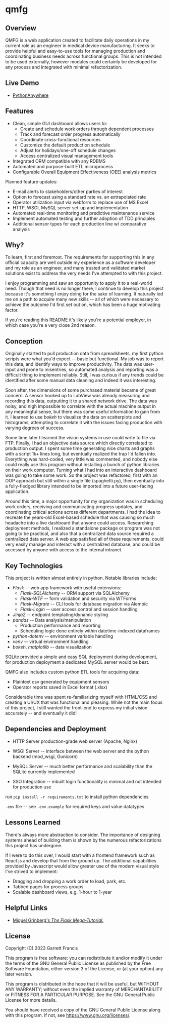 # qmfg


## Overview

QMFG is a web application created to facilitate daily operations in my current role as an engineer in medical device manufacturing. It seeks to provide helpful and easy-to-use tools for managing production and coordinating business needs across functional groups. This is not intended to be used externally, however modules could certainly be developed for any process and integrated with minimal refactorization.
## Live Demo
* [PythonAnywhere](https://gsfran.pythonanywhere.com/)

## Features

* Clean, simple GUI dashboard allows users to:
    * Create and schedule work orders through dependent processes
    * Track and forecast order progress automatically
    * Coordinate cross-functional resources
    * Customize the default production schedule
    * Adjust for holidays/one-off schedule changes
    * Access centralized visual management tools
* Integrated ORM compatible with any RDBMS
* Automated and purpose-built ETL microprocess
* Configurable Overall Equipment Effectiveness (OEE) analysis metrics

Planned feature updates:
* E-mail alerts to stakeholders/other parties of interest
* Option to forecast using a standard rate vs. an extrapolated rate
* Operator utilization input via webform to replace use of MS Excel
* HTTP, WSGI, MySQL server set-up and implementation
* Automated real-time monitoring and predictive maintenance service
* Implement automated testing and further adoption of TDD principles
* Additional sensor types for each production line w/ comparative analysis


## Why?

To learn, first and foremost. The requirements for supporting this in any official capacity are well outside my experience as a software developer and my role as an engineer, and many trusted and validated market solutions exist to address the very needs I've attempted to with this project.

I enjoy programming and saw an opportunity to apply it to a real-world need. Though that need is no longer there, I continue to develop this project because it's something I enjoy doing for the sake of learning. It naturally led me on a path to acquire many new skills -- all of which were necessary to achieve the outcome I'd first set out on, which has been a huge motivating factor.

If you're reading this README it's likely you're a potential employer, in which case you're a very close 2nd reason.


## Conception

Originally started to pull production data from spreadsheets, my first python scripts were what you'd expect -- basic but functional. My job was to report this data, and identify ways to improve productivity. The data was user-input and prone to misentries, so automated analysis and reporting was a difficult thing to implement reliably. Still, I was curious if any trends could be identified after some manual data cleaning and indeed it was interesting. 

Soon after, the dimensions of some purchased material became of great concern. A sensor hooked up to LabView was already measuring and recording this data, outputting it to a shared network drive. The data was noisy, and nigh impossible to correlate with the actual machine output in any meaningful sense, but there was some useful information to gain from it. I learned to use *bokeh* to visualize the data on scatterplots and histograms, attempting to correlate it with the issues facing production with varying degrees of success. 

Some time later I learned the vision systems in use could write to file via FTP. Finally, I had an objective data source which directly correlated to production output. I spent some time generating nice charts and graphs with a script 1k+ lines long, but eventually realized the trap I'd fallen into. Everything was hard-coded, very little was commented, and nobody else could really use this program without installing a bunch of python libraries on their work computer. Turning what I had into an interactive dashboard was going to take some work. So the project was refactored, first with an OOP approach but still within a single file (spaghetti.py), then eventually into a fully-fledged library intended to be imported into a future user-facing application.

Around this time, a major opportunity for my organization was in scheduling work orders, receiving and communicating progress updates, and coordinating critical actions across different departments. I had the idea to recreate the years-old Excel-based schedule that was causing so much headache into a live dashboard that anyone could access. Researching deployment methods, I realized a standalone package or program was not going to be practical, and also that a centralized data source required a centralized data server. A web app satisfied all of these requirements, could very easily manage and interact with a centralized database, and could be accessed by anyone with access to the internal intranet.


## Key Technologies

This project is written almost entirely in python. Notable libraries include:
* *Flask* -- web app framework with useful extensions:
    * *Flask-SQLAlchemy* -- ORM support via SQLAlchemy
    * *Flask-WTF* -- form validation and security via WTForms
    * *Flask-Migrate* -- CLI tools for database migration via Alembic
    * *Flask-Login* --  user access control and session handling
* *Jinja2* -- endpoint templating/dynamic styling
* *pandas* -- Data analysis/manipulation
    * Production performance and reporting
    * Scheduling logic done entirely within datetime-indexed dataframes
* *python-dotenv* -- environment variable handling
* *venv* -- virtual environment handling
* *bokeh*, *matplotlib* -- data visualization

SQLite provided a simple and easy SQL deployment during development, for production deployment a dedicated MySQL server would be best.

QMFG also includes custom python ETL tools for acquiring data:
* Plaintext csv generated by equipment sensors
* Operator reports saved in Excel format (.xlsx)

Considerable time was spent re-familiarizing myself with HTML/CSS and creating a UI/UX that was functional and pleasing. While not the main focus of this project, I still wanted the front-end to express my initial vision accurately -- and eventually it did!


## Dependencies and Deployment

* HTTP Server production-grade web server (Apache, Nginx)

* WSGI Server -- interface between the web server and the python backend (mod_wsgi, Gunicorn)

* MySQL Server -- much better performance and scalability than the SQLite currently implemented

* SSO Integration -- inbuilt login functionality is minimal and not intended for production use



run `pip install -r requirements.txt` to install python dependencies

`.env` file -- see `.env.example` for required keys and value datatypes


## Lessons Learned

There's always more abstraction to consider. The importance of designing systems ahead of building them is shown by the numerous refactorizations this project has undergone.

If I were to do this over, I would start with a frontend framework such as React.js and develop that from the ground up. The additional capabilities provided by Javascript would allow greater use of the modern visual style I've strived to implement:
* Dragging and dropping a work order to load, park, etc.
* Tabbed pages for process groups
* Scalable dashboard views, e.g. 1-hour to 1-year


## Helpful Links

* [Miguel Grinberg's *The Flask Mega-Tutorial.*](https://blog.miguelgrinberg.com/post/the-flask-mega-tutorial-part-i-hello-world)

## License
Copyright (C) 2023 Garrett Francis

This program is free software: you can redistribute it and/or modify it under the terms of the GNU General Public License as published by the Free Software Foundation, either version 3 of the License, or (at your option) any later version.

This program is distributed in the hope that it will be useful, but WITHOUT ANY WARRANTY; without even the implied warranty of MERCHANTABILITY or FITNESS FOR A PARTICULAR PURPOSE.  See the GNU General Public License for more details.

You should have received a copy of the GNU General Public License along with this program.  If not, see <https://www.gnu.org/licenses/>.